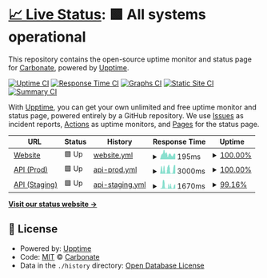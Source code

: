 # [📈 Live Status](https://status.carbonate.dev): <!--live status--> **🟩 All systems operational**

This repository contains the open-source uptime monitor and status page for [Carbonate](https://carbonate.dev), powered by [Upptime](https://github.com/upptime/upptime).

[![Uptime CI](https://github.com/Carbonate-dev/statuspage/workflows/Uptime%20CI/badge.svg)](https://github.com/Carbonate-dev/statuspage/actions?query=workflow%3A%22Uptime+CI%22)
[![Response Time CI](https://github.com/Carbonate-dev/statuspage/workflows/Response%20Time%20CI/badge.svg)](https://github.com/Carbonate-dev/statuspage/actions?query=workflow%3A%22Response+Time+CI%22)
[![Graphs CI](https://github.com/Carbonate-dev/statuspage/workflows/Graphs%20CI/badge.svg)](https://github.com/Carbonate-dev/statuspage/actions?query=workflow%3A%22Graphs+CI%22)
[![Static Site CI](https://github.com/Carbonate-dev/statuspage/workflows/Static%20Site%20CI/badge.svg)](https://github.com/Carbonate-dev/statuspage/actions?query=workflow%3A%22Static+Site+CI%22)
[![Summary CI](https://github.com/Carbonate-dev/statuspage/workflows/Summary%20CI/badge.svg)](https://github.com/Carbonate-dev/statuspage/actions?query=workflow%3A%22Summary+CI%22)

With [Upptime](https://upptime.js.org), you can get your own unlimited and free uptime monitor and status page, powered entirely by a GitHub repository. We use [Issues](https://github.com/Carbonate-dev/statuspage/issues) as incident reports, [Actions](https://github.com/Carbonate-dev/statuspage/actions) as uptime monitors, and [Pages](https://status.carbonate.dev) for the status page.

<!--start: status pages-->
<!-- This summary is generated by Upptime (https://github.com/upptime/upptime) -->
<!-- Do not edit this manually, your changes will be overwritten -->
<!-- prettier-ignore -->
| URL | Status | History | Response Time | Uptime |
| --- | ------ | ------- | ------------- | ------ |
| <img alt="" src="https://icons.duckduckgo.com/ip3/carbonate.dev.ico" height="13"> [Website](https://carbonate.dev) | 🟩 Up | [website.yml](https://github.com/Carbonate-dev/statuspage/commits/HEAD/history/website.yml) | <details><summary><img alt="Response time graph" src="./graphs/website/response-time-week.png" height="20"> 195ms</summary><br><a href="https://status.carbonate.dev/history/website"><img alt="Response time 209" src="https://img.shields.io/endpoint?url=https%3A%2F%2Fraw.githubusercontent.com%2FCarbonate-dev%2Fstatuspage%2FHEAD%2Fapi%2Fwebsite%2Fresponse-time.json"></a><br><a href="https://status.carbonate.dev/history/website"><img alt="24-hour response time 256" src="https://img.shields.io/endpoint?url=https%3A%2F%2Fraw.githubusercontent.com%2FCarbonate-dev%2Fstatuspage%2FHEAD%2Fapi%2Fwebsite%2Fresponse-time-day.json"></a><br><a href="https://status.carbonate.dev/history/website"><img alt="7-day response time 195" src="https://img.shields.io/endpoint?url=https%3A%2F%2Fraw.githubusercontent.com%2FCarbonate-dev%2Fstatuspage%2FHEAD%2Fapi%2Fwebsite%2Fresponse-time-week.json"></a><br><a href="https://status.carbonate.dev/history/website"><img alt="30-day response time 209" src="https://img.shields.io/endpoint?url=https%3A%2F%2Fraw.githubusercontent.com%2FCarbonate-dev%2Fstatuspage%2FHEAD%2Fapi%2Fwebsite%2Fresponse-time-month.json"></a><br><a href="https://status.carbonate.dev/history/website"><img alt="1-year response time 209" src="https://img.shields.io/endpoint?url=https%3A%2F%2Fraw.githubusercontent.com%2FCarbonate-dev%2Fstatuspage%2FHEAD%2Fapi%2Fwebsite%2Fresponse-time-year.json"></a></details> | <details><summary><a href="https://status.carbonate.dev/history/website">100.00%</a></summary><a href="https://status.carbonate.dev/history/website"><img alt="All-time uptime 100.00%" src="https://img.shields.io/endpoint?url=https%3A%2F%2Fraw.githubusercontent.com%2FCarbonate-dev%2Fstatuspage%2FHEAD%2Fapi%2Fwebsite%2Fuptime.json"></a><br><a href="https://status.carbonate.dev/history/website"><img alt="24-hour uptime 100.00%" src="https://img.shields.io/endpoint?url=https%3A%2F%2Fraw.githubusercontent.com%2FCarbonate-dev%2Fstatuspage%2FHEAD%2Fapi%2Fwebsite%2Fuptime-day.json"></a><br><a href="https://status.carbonate.dev/history/website"><img alt="7-day uptime 100.00%" src="https://img.shields.io/endpoint?url=https%3A%2F%2Fraw.githubusercontent.com%2FCarbonate-dev%2Fstatuspage%2FHEAD%2Fapi%2Fwebsite%2Fuptime-week.json"></a><br><a href="https://status.carbonate.dev/history/website"><img alt="30-day uptime 100.00%" src="https://img.shields.io/endpoint?url=https%3A%2F%2Fraw.githubusercontent.com%2FCarbonate-dev%2Fstatuspage%2FHEAD%2Fapi%2Fwebsite%2Fuptime-month.json"></a><br><a href="https://status.carbonate.dev/history/website"><img alt="1-year uptime 100.00%" src="https://img.shields.io/endpoint?url=https%3A%2F%2Fraw.githubusercontent.com%2FCarbonate-dev%2Fstatuspage%2FHEAD%2Fapi%2Fwebsite%2Fuptime-year.json"></a></details>
| <img alt="" src="https://icons.duckduckgo.com/ip3/api.carbonate.dev.ico" height="13"> [API (Prod)](https://api.carbonate.dev/docs) | 🟩 Up | [api-prod.yml](https://github.com/Carbonate-dev/statuspage/commits/HEAD/history/api-prod.yml) | <details><summary><img alt="Response time graph" src="./graphs/api-prod/response-time-week.png" height="20"> 3000ms</summary><br><a href="https://status.carbonate.dev/history/api-prod"><img alt="Response time 2724" src="https://img.shields.io/endpoint?url=https%3A%2F%2Fraw.githubusercontent.com%2FCarbonate-dev%2Fstatuspage%2FHEAD%2Fapi%2Fapi-prod%2Fresponse-time.json"></a><br><a href="https://status.carbonate.dev/history/api-prod"><img alt="24-hour response time 4740" src="https://img.shields.io/endpoint?url=https%3A%2F%2Fraw.githubusercontent.com%2FCarbonate-dev%2Fstatuspage%2FHEAD%2Fapi%2Fapi-prod%2Fresponse-time-day.json"></a><br><a href="https://status.carbonate.dev/history/api-prod"><img alt="7-day response time 3000" src="https://img.shields.io/endpoint?url=https%3A%2F%2Fraw.githubusercontent.com%2FCarbonate-dev%2Fstatuspage%2FHEAD%2Fapi%2Fapi-prod%2Fresponse-time-week.json"></a><br><a href="https://status.carbonate.dev/history/api-prod"><img alt="30-day response time 2724" src="https://img.shields.io/endpoint?url=https%3A%2F%2Fraw.githubusercontent.com%2FCarbonate-dev%2Fstatuspage%2FHEAD%2Fapi%2Fapi-prod%2Fresponse-time-month.json"></a><br><a href="https://status.carbonate.dev/history/api-prod"><img alt="1-year response time 2724" src="https://img.shields.io/endpoint?url=https%3A%2F%2Fraw.githubusercontent.com%2FCarbonate-dev%2Fstatuspage%2FHEAD%2Fapi%2Fapi-prod%2Fresponse-time-year.json"></a></details> | <details><summary><a href="https://status.carbonate.dev/history/api-prod">100.00%</a></summary><a href="https://status.carbonate.dev/history/api-prod"><img alt="All-time uptime 100.00%" src="https://img.shields.io/endpoint?url=https%3A%2F%2Fraw.githubusercontent.com%2FCarbonate-dev%2Fstatuspage%2FHEAD%2Fapi%2Fapi-prod%2Fuptime.json"></a><br><a href="https://status.carbonate.dev/history/api-prod"><img alt="24-hour uptime 100.00%" src="https://img.shields.io/endpoint?url=https%3A%2F%2Fraw.githubusercontent.com%2FCarbonate-dev%2Fstatuspage%2FHEAD%2Fapi%2Fapi-prod%2Fuptime-day.json"></a><br><a href="https://status.carbonate.dev/history/api-prod"><img alt="7-day uptime 100.00%" src="https://img.shields.io/endpoint?url=https%3A%2F%2Fraw.githubusercontent.com%2FCarbonate-dev%2Fstatuspage%2FHEAD%2Fapi%2Fapi-prod%2Fuptime-week.json"></a><br><a href="https://status.carbonate.dev/history/api-prod"><img alt="30-day uptime 100.00%" src="https://img.shields.io/endpoint?url=https%3A%2F%2Fraw.githubusercontent.com%2FCarbonate-dev%2Fstatuspage%2FHEAD%2Fapi%2Fapi-prod%2Fuptime-month.json"></a><br><a href="https://status.carbonate.dev/history/api-prod"><img alt="1-year uptime 100.00%" src="https://img.shields.io/endpoint?url=https%3A%2F%2Fraw.githubusercontent.com%2FCarbonate-dev%2Fstatuspage%2FHEAD%2Fapi%2Fapi-prod%2Fuptime-year.json"></a></details>
| <img alt="" src="https://icons.duckduckgo.com/ip3/api.staging.carbonate.dev.ico" height="13"> [API (Staging)](https://api.staging.carbonate.dev/docs) | 🟩 Up | [api-staging.yml](https://github.com/Carbonate-dev/statuspage/commits/HEAD/history/api-staging.yml) | <details><summary><img alt="Response time graph" src="./graphs/api-staging/response-time-week.png" height="20"> 1670ms</summary><br><a href="https://status.carbonate.dev/history/api-staging"><img alt="Response time 1565" src="https://img.shields.io/endpoint?url=https%3A%2F%2Fraw.githubusercontent.com%2FCarbonate-dev%2Fstatuspage%2FHEAD%2Fapi%2Fapi-staging%2Fresponse-time.json"></a><br><a href="https://status.carbonate.dev/history/api-staging"><img alt="24-hour response time 2828" src="https://img.shields.io/endpoint?url=https%3A%2F%2Fraw.githubusercontent.com%2FCarbonate-dev%2Fstatuspage%2FHEAD%2Fapi%2Fapi-staging%2Fresponse-time-day.json"></a><br><a href="https://status.carbonate.dev/history/api-staging"><img alt="7-day response time 1670" src="https://img.shields.io/endpoint?url=https%3A%2F%2Fraw.githubusercontent.com%2FCarbonate-dev%2Fstatuspage%2FHEAD%2Fapi%2Fapi-staging%2Fresponse-time-week.json"></a><br><a href="https://status.carbonate.dev/history/api-staging"><img alt="30-day response time 1565" src="https://img.shields.io/endpoint?url=https%3A%2F%2Fraw.githubusercontent.com%2FCarbonate-dev%2Fstatuspage%2FHEAD%2Fapi%2Fapi-staging%2Fresponse-time-month.json"></a><br><a href="https://status.carbonate.dev/history/api-staging"><img alt="1-year response time 1565" src="https://img.shields.io/endpoint?url=https%3A%2F%2Fraw.githubusercontent.com%2FCarbonate-dev%2Fstatuspage%2FHEAD%2Fapi%2Fapi-staging%2Fresponse-time-year.json"></a></details> | <details><summary><a href="https://status.carbonate.dev/history/api-staging">99.16%</a></summary><a href="https://status.carbonate.dev/history/api-staging"><img alt="All-time uptime 99.02%" src="https://img.shields.io/endpoint?url=https%3A%2F%2Fraw.githubusercontent.com%2FCarbonate-dev%2Fstatuspage%2FHEAD%2Fapi%2Fapi-staging%2Fuptime.json"></a><br><a href="https://status.carbonate.dev/history/api-staging"><img alt="24-hour uptime 100.00%" src="https://img.shields.io/endpoint?url=https%3A%2F%2Fraw.githubusercontent.com%2FCarbonate-dev%2Fstatuspage%2FHEAD%2Fapi%2Fapi-staging%2Fuptime-day.json"></a><br><a href="https://status.carbonate.dev/history/api-staging"><img alt="7-day uptime 99.16%" src="https://img.shields.io/endpoint?url=https%3A%2F%2Fraw.githubusercontent.com%2FCarbonate-dev%2Fstatuspage%2FHEAD%2Fapi%2Fapi-staging%2Fuptime-week.json"></a><br><a href="https://status.carbonate.dev/history/api-staging"><img alt="30-day uptime 99.02%" src="https://img.shields.io/endpoint?url=https%3A%2F%2Fraw.githubusercontent.com%2FCarbonate-dev%2Fstatuspage%2FHEAD%2Fapi%2Fapi-staging%2Fuptime-month.json"></a><br><a href="https://status.carbonate.dev/history/api-staging"><img alt="1-year uptime 99.02%" src="https://img.shields.io/endpoint?url=https%3A%2F%2Fraw.githubusercontent.com%2FCarbonate-dev%2Fstatuspage%2FHEAD%2Fapi%2Fapi-staging%2Fuptime-year.json"></a></details>

<!--end: status pages-->

[**Visit our status website →**](https://status.carbonate.dev)

## 📄 License

- Powered by: [Upptime](https://github.com/upptime/upptime)
- Code: [MIT](./LICENSE) © [Carbonate](https://carbonate.dev)
- Data in the `./history` directory: [Open Database License](https://opendatacommons.org/licenses/odbl/1-0/)

